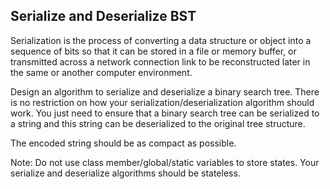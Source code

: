 Serialize and Deserialize BST 
---

Serialization is the process of converting a data structure or object into a sequence of bits so that it can be stored in a file or memory buffer, or transmitted across a network connection link to be reconstructed later in the same or another computer environment. 

Design an algorithm to serialize and deserialize a binary search tree. There is no restriction on how your serialization/deserialization algorithm should work. You just need to ensure that a binary search tree can be serialized to a string and this string can be deserialized to the original tree structure.


The encoded string should be as compact as possible.



Note: Do not use class member/global/static variables to store states. Your serialize and deserialize algorithms should be stateless.


